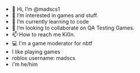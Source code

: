 - 👋 Hi, I’m @madscs1
- 👀 I’m interested in games and stuff.
- 🌱 I’m currently learning to code
- 💞️ I’m looking to collaborate on QA Testing Games.
- 📫 How to reach me Ki0n.
- 💻 I'm a game moderator for nbtf
- I like playing games
- roblox username: madscs
- i'm he/him
